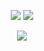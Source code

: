 <p align = "center">
  <img  src = "https://github-readme-stats.vercel.app/api?username=sabry134&show_icons=true&theme=merko&line_height=27">
  <img src = "https://github-readme-stats.vercel.app/api/top-langs/?username=sabry134&hide=shaderlab,kotlin,hlsl&theme=merko&langs_count=3">
</p>

<p align = "center">
 <img  src="https://github-readme-streak-stats.herokuapp.com/?user=sabry134&show_icons=true&locale=en&layout=compact&theme=merko&line_height=0" />
</p> 
